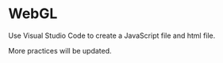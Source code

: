 # WebGL

Use Visual Studio Code to create a JavaScript file and html file.

More practices will be updated.
